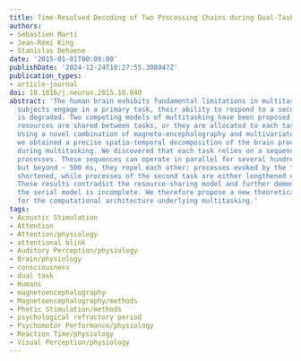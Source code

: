 ```yaml
---
title: Time-Resolved Decoding of Two Processing Chains during Dual-Task Interference
authors:
- Sébastien Marti
- Jean-Rémi King
- Stanislas Dehaene
date: '2015-01-01T00:00:00'
publishDate: '2024-12-24T10:27:55.308047Z'
publication_types:
- article-journal
doi: 10.1016/j.neuron.2015.10.040
abstract: 'The human brain exhibits fundamental limitations in multitasking. When
  subjects engage in a primary task, their ability to respond to a second stimulus
  is degraded. Two competing models of multitasking have been proposed: either cognitive
  resources are shared between tasks, or they are allocated to each task serially.
  Using a novel combination of magneto-encephalography and multivariate pattern analyses,
  we obtained a precise spatio-temporal decomposition of the brain processes at work
  during multitasking. We discovered that each task relies on a sequence of brain
  processes. These sequences can operate in parallel for several hundred milliseconds
  but beyond ∼ 500 ms, they repel each other: processes evoked by the first task are
  shortened, while processes of the second task are either lengthened or postponed.
  These results contradict the resource-sharing model and further demonstrate that
  the serial model is incomplete. We therefore propose a new theoretical framework
  for the computational architecture underlying multitasking.'
tags:
- Acoustic Stimulation
- Attention
- Attention/physiology
- attentional blink
- Auditory Perception/physiology
- Brain/physiology
- consciousness
- dual task
- Humans
- magnetoencephalography
- Magnetoencephalography/methods
- Photic Stimulation/methods
- psychological refractory period
- Psychomotor Performance/physiology
- Reaction Time/physiology
- Visual Perception/physiology
---
```

